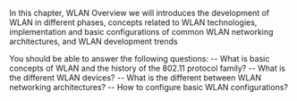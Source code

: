 In this chapter, WLAN Overview we will introduces the development of WLAN in different phases, concepts related to WLAN technologies, implementation and basic configurations of common WLAN networking architectures, and WLAN development trends

You should be able to answer the following questions:
-- What is basic concepts of WLAN and the history of the 802.11 protocol family?
-- What is the different WLAN devices?
-- What is the different between WLAN networking architectures?
-- How to configure basic WLAN configurations?